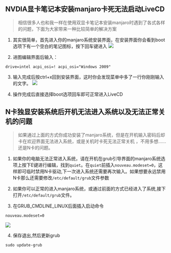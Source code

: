 ## NVDIA显卡笔记本安装manjaro卡死无法启动LiveCD

> 相信很多人也和我一样在使用双显卡笔记本安装manjaro时遇到了各式各样的问题，下面为大家带来一种比较简单的解决方案

1. 其实很简单，首先进入你的manjaro系统安装界面，在安装界面你会看到boot选项下有一个空白的笔记图标，按下回车键进入
![](grub.jpg)

2. 进图编辑界面后输入：
```
drive=intel acpi_osi=! acpi_osi="Windows 2009"
```

3. 输入完成后按ctrl+x回到安装界面，这时你会发现菜单中多了一行你刚刚输入的文字。
![](editgrub.jpg)

4. 操作完成后直接选择boot选项回车即可正常进入LiveCD

## N卡独显安装系统后开机无法进入系统以及无法正常关机的问题

> 如果通过上面的方式你成功安装了manjaro系统，但是在开机输入密码后却卡在欢迎界面无法进入系统，或是关机时卡死无法正常关机 ，不用多想......还是N卡的问题。

1. 如果你的电脑无法正常进入系统，请在开机在grub引导界面的manjaro系统选项上按下E键进行编辑，找到`quiet`。在`quiet`前插入`nouveau.modeset=0`，这样即可临时禁用N卡驱动,下一次进入系统还需要再次输入。如果想要永远禁用N卡那么还需要修改`/etc/default/grub`文件参数

2. 如果你可以正常的进入manjaro系统，或通过前面的方式已经进入了系统,接下打开`/etc/default/grub`文件。

3. 在GRUB_CMDLINE_LINUX后面插入启动命令
```
nouveau.modeset=0
```
![](editgrub.png)

4. 保存退出,然后更新grub
```
sudo update-grub
```
